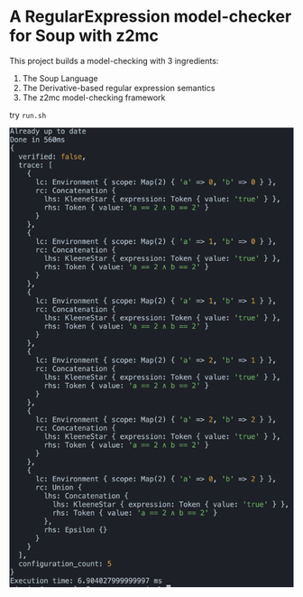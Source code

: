 # A RegularExpression model-checker for Soup with z2mc

This project builds a model-checking with 3 ingredients:

1. The Soup Language
2. The Derivative-based regular expression semantics
3. The z2mc model-checking framework

try `run.sh`

![A witness trace example](image.png)